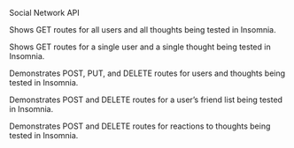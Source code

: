 Social Network API

Shows GET routes for all users and all thoughts being tested in Insomnia.

Shows GET routes for a single user and a single thought being tested in Insomnia.

Demonstrates POST, PUT, and DELETE routes for users and thoughts being tested in Insomnia.

Demonstrates POST and DELETE routes for a user’s friend list being tested in Insomnia.

Demonstrates POST and DELETE routes for reactions to thoughts being tested in Insomnia.

